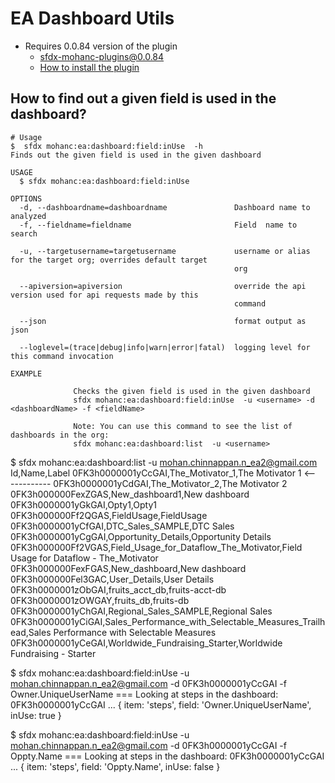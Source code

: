 # EA Dashboard Utils

- Requires 0.0.84 version of the plugin
    - sfdx-mohanc-plugins@0.0.84
    - [How to install the plugin](https://mohan-chinnappan-n.github.io/dx/plugins.html#/1)



## How to find out a given field is used in the dashboard?

```
# Usage
$  sfdx mohanc:ea:dashboard:field:inUse  -h
Finds out the given field is used in the given dashboard

USAGE
  $ sfdx mohanc:ea:dashboard:field:inUse

OPTIONS
  -d, --dashboardname=dashboardname               Dashboard name to analyzed
  -f, --fieldname=fieldname                       Field  name to search

  -u, --targetusername=targetusername             username or alias for the target org; overrides default target 
                                                  org

  --apiversion=apiversion                         override the api version used for api requests made by this 
                                                  command

  --json                                          format output as json

  --loglevel=(trace|debug|info|warn|error|fatal)  logging level for this command invocation

EXAMPLE

              Checks the given field is used in the given dashboard
              sfdx mohanc:ea:dashboard:field:inUse  -u <username> -d <dashboardName> -f <fieldName>

              Note: You can use this command to see the list of dashboards in the org:
              sfdx mohanc:ea:dashboard:list  -u <username>

```
$ sfdx mohanc:ea:dashboard:list  -u mohan.chinnappan.n_ea2@gmail.com Id,Name,Label
0FK3h0000001yCcGAI,The_Motivator_1,The Motivator 1 <------------
0FK3h0000001yCdGAI,The_Motivator_2,The Motivator 2
0FK3h000000FexZGAS,New_dashboard1,New dashboard
0FK3h0000001yGkGAI,Opty1,Opty1
0FK3h000000Ff2QGAS,FieldUsage,FieldUsage
0FK3h0000001yCfGAI,DTC_Sales_SAMPLE,DTC Sales
0FK3h0000001yCgGAI,Opportunity_Details,Opportunity Details
0FK3h000000Ff2VGAS,Field_Usage_for_Dataflow_The_Motivator,Field Usage for Dataflow  - The_Motivator
0FK3h000000FexFGAS,New_dashboard,New dashboard
0FK3h000000Fel3GAC,User_Details,User Details
0FK3h0000001zObGAI,fruits_acct_db,fruits-acct-db
0FK3h0000001zOWGAY,fruits_db,fruits-db
0FK3h0000001yChGAI,Regional_Sales_SAMPLE,Regional Sales
0FK3h0000001yCiGAI,Sales_Performance_with_Selectable_Measures_Trailhead,Sales Performance with Selectable Measures
0FK3h0000001yCeGAI,Worldwide_Fundraising_Starter,Worldwide Fundraising - Starter

$  sfdx mohanc:ea:dashboard:field:inUse  -u mohan.chinnappan.n_ea2@gmail.com -d 0FK3h0000001yCcGAI -f Owner.UniqueUserName
=== Looking at steps in the dashboard: 0FK3h0000001yCcGAI ...
{ item: 'steps', field: 'Owner.UniqueUserName', inUse: true }

$  sfdx mohanc:ea:dashboard:field:inUse  -u mohan.chinnappan.n_ea2@gmail.com -d 0FK3h0000001yCcGAI -f Oppty.Name 
=== Looking at steps in the dashboard: 0FK3h0000001yCcGAI ...
{ item: 'steps', field: 'Oppty.Name', inUse: false }

```

